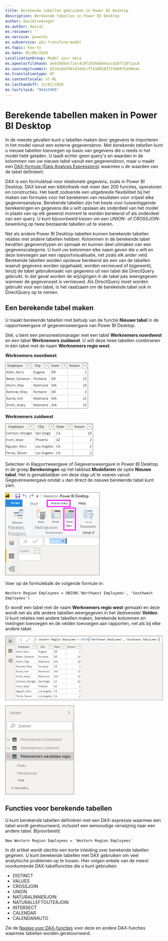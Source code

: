 ```yaml
---
title: Berekende tabellen gebruiken in Power BI Desktop
description: Berekende tabellen in Power BI Desktop
author: davidiseminger
ms.author: davidi
ms.reviewer: ''
ms.service: powerbi
ms.subservice: pbi-transform-model
ms.topic: how-to
ms.date: 05/06/2020
LocalizationGroup: Model your data
ms.openlocfilehash: de919d5dc72ec4c9f1939d844a1cd287728f1ac8
ms.sourcegitcommit: 653e18d7041d3dd1cf7a38010372366975a98eae
ms.translationtype: HT
ms.contentlocale: nl-NL
ms.lasthandoff: 12/01/2020
ms.locfileid: "96415905"
---
```

# <a name="create-calculated-tables-in-power-bi-desktop"></a>Berekende tabellen maken in Power BI Desktop
In de meeste gevallen kunt u tabellen maken door gegevens te importeren in het model vanuit een externe gegevensbron. Met *berekende tabellen* kunt u nieuwe tabellen toevoegen op basis van gegevens die u reeds in het model hebt geladen. U laadt echter geen query's en waarden in de kolommen van uw nieuwe tabel vanuit een gegevensbron, maar u maakt een [DAX-formule (Data Analysis Expressions)](/dax/index) waarmee u de waarden van de tabel definieert.

DAX is een formuletaal voor relationele gegevens, zoals in Power BI Desktop. DAX bevat een bibliotheek met meer dan 200 functies, operatoren en constructies. Het biedt zodoende een uitgebreide flexibiliteit bij het maken van formules voor het berekenen van resultaten voor vrijwel elke gegevensanalyse. Berekende tabellen zijn het beste voor tussenliggende berekeningen en gegevens die u wilt opslaan als onderdeel van het model in plaats van op elk gewenst moment te worden berekend of als onderdeel van een query. U kunt bijvoorbeeld kiezen om een *UNION*- of *CROSSJOIN*-bewerking op twee bestaande tabellen uit te voeren.

Net als andere Power BI Desktop-tabellen kunnen berekende tabellen relaties met andere tabellen hebben. Kolommen in de berekende tabel bevatten gegevenstypen en opmaak en kunnen deel uitmaken van een gegevenscategorie. U kunt uw kolommen elke naam geven die u wilt en deze toevoegen aan een rapportvisualisatie, net zoals elk ander veld. Berekende tabellen worden opnieuw berekend als een van de tabellen waaruit gegevens worden opgehaald, worden vernieuwd of bijgewerkt, tenzij de tabel gebruikmaakt van gegevens uit een tabel die DirectQuery gebruikt. In dat geval worden de wijzigingen in de tabel pas weergegeven wanneer de gegevensset is vernieuwd. Als DirectQuery moet worden gebruikt voor een tabel, is het raadzaam om de berekende tabel ook in DirectQuery op te nemen.

## <a name="create-a-calculated-table"></a>Een berekende tabel maken

U maakt berekende tabellen met behulp van de functie **Nieuwe tabel** in de rapportweergave of gegevensweergave van Power BI Desktop.

Stel, u bent een personeelsmanager met een tabel **Werknemers noordwest** en een tabel **Werknemers zuidwest**. U wilt deze twee tabellen combineren in één tabel met de naam **Werknemers regio west**.

**Werknemers noordwest**

 ![Schermopname van Power BI Desktop met tabelgegevens van werknemers uit het noordwesten.](media/desktop-calculated-tables/calctables_nwempl.png)

**Werknemers zuidwest**

 ![Schermopname van Power BI Desktop met tabelgegevens van werknemers uit het zuidwesten.](media/desktop-calculated-tables/calctables_swempl.png)

Selecteer in Rapportweergave of Gegevensweergave in Power BI Desktop in de groep **Berekeningen** op het tabblad **Modelleren** de optie **Nieuwe tabel**. Het is gemakkelijker om deze stap uit te voeren vanuit Gegevensweergave omdat u dan direct de nieuwe berekende tabel kunt zien.

 ![Nieuwe tabel in Gegevensweergave](media/desktop-calculated-tables/calctables_formulabarempty.png)

Voer op de formulebalk de volgende formule in:

```dax
Western Region Employees = UNION('Northwest Employees', 'Southwest Employees')
```

Er wordt een tabel met de naam **Werknemers regio west** gemaakt en deze wordt net als alle andere tabellen weergegeven in het deelvenster **Velden**. U kunt relaties met andere tabellen maken, berekende kolommen en metingen toevoegen en de velden toevoegen aan rapporten, net als bij elke andere tabel.

 ![Nieuwe berekende tabel](media/desktop-calculated-tables/calctables_westregionempl.png)

 ![Nieuwe tabel in het deelvenster Velden](media/desktop-calculated-tables/calctables_fieldlist.png)

## <a name="functions-for-calculated-tables"></a>Functies voor berekende tabellen

U kunt berekende tabellen definiëren met een DAX-expressie waarmee een tabel wordt geretourneerd, inclusief een eenvoudige verwijzing naar een andere tabel. Bijvoorbeeld:

```dax
New Western Region Employees = 'Western Region Employees'
```

In dit artikel wordt slechts een korte inleiding over berekende tabellen gegeven. U kunt berekende tabellen met DAX gebruiken om veel analytische problemen op te lossen. Hier volgen enkele van de meest voorkomende DAX-tabelfuncties die u kunt gebruiken:

* DISTINCT
* VALUES
* CROSSJOIN
* UNION
* NATURALINNERJOIN
* NATURALLEFTOUTERJOIN
* INTERSECT
* CALENDAR
* CALENDARAUTO

Zie de [Naslag voor DAX-functies](/dax/dax-function-reference) voor deze en andere DAX-functies waarmee tabellen worden geretourneerd.

